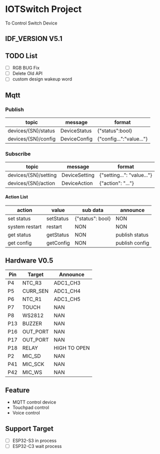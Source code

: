# IOTSwitch Project

To Control Switch Device

## IDF_VERSION V5.1

## TODO List

* [ ] RGB BUG Fix
* [ ] Delete Old API
* [ ] custom design wakeup word

## Mqtt

### Publish

| topic               | message      | format                   |
|---------------------|--------------|--------------------------|
| devices/{SN}/status | DeviceStatus | {"status":bool}          |
| devices/{SN}/config | DeviceConfig | {"config...":"value..."} |

### Subscribe

| topic                | message       | format                     |
|----------------------|---------------|----------------------------|
| devices/{SN}/setting | DeviceSetting | {"setting...": "value..."} |
| devices/{SN}/action  | DeviceAction  | {"action": "..."}          |

#### Action List

| action         | value     | sub data         | announce       |
|----------------|-----------|------------------|----------------|
| set status     | setStatus | {"status": bool} | NON            |
| system restart | restart   | NON              | NON            |
| get status     | getStatus | NON              | publish status |
| get config     | getConfig | NON              | publish config |

## Hardware V0.5

| Pin | Target   | Announce     |
|-----|----------|--------------|
| P4  | NTC_R3   | ADC1_CH3     |
| P5  | CURR_SEN | ADC1_CH4     |
| P6  | NTC_R1   | ADC1_CH5     |
| P7  | TOUCH    | NAN          |
| P8  | WS2812   | NAN          |
| P13 | BUZZER   | NAN          |
| P16 | OUT_PORT | NAN          |
| P17 | OUT_PORT | NAN          |
| P18 | RELAY    | HIGH TO OPEN |
| P2  | MIC_SD   | NAN          |
| P41 | MIC_SCK  | NAN          |
| P42 | MIC_WS   | NAN          |

## Feature

* MQTT control device
* Touchpad control
* Voice control

## Support Target

* [ ] ESP32-S3 in process
* [ ] ESP32-C3 wait process
